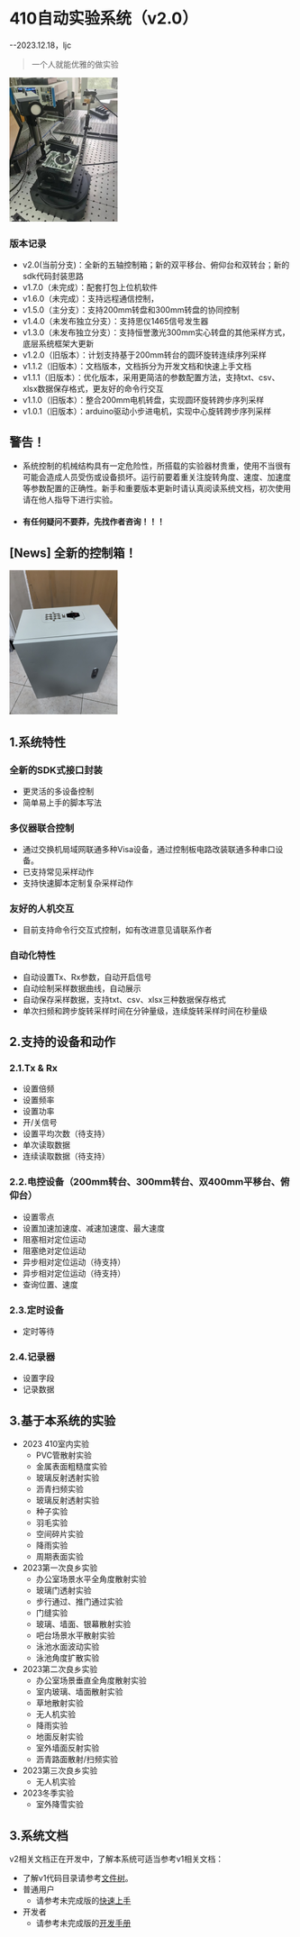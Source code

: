 # 410自动实验系统（v2.0）

--2023.12.18，ljc

> 一个人就能优雅的做实验

<img src="utils/doc/img/readme.jpg" alt="readme" style="zoom:25%;" />

### 版本记录

* v2.0(当前分支)：全新的五轴控制箱；新的双平移台、俯仰台和双转台；新的sdk代码封装思路
* v1.7.0（未完成）：配套打包上位机软件
* v1.6.0（未完成）：支持远程通信控制，
* v1.5.0（主分支）：支持200mm转盘和300mm转盘的协同控制
* v1.4.0（未发布独立分支）：支持思仪1465信号发生器
* v1.3.0（未发布独立分支）：支持恒誉激光300mm实心转盘的其他采样方式，底层系统框架大更新
* v1.2.0（旧版本）：计划支持基于200mm转台的圆环旋转连续序列采样
* v1.1.2（旧版本）：文档版本，文档拆分为开发文档和快速上手文档
* v1.1.1（旧版本）：优化版本，采用更简洁的参数配置方法，支持txt、csv、xlsx数据保存格式，更友好的命令行交互
* v1.1.0（旧版本）：整合200mm电机转盘，实现圆环旋转跨步序列采样
* v1.0.1（旧版本）：arduino驱动小步进电机，实现中心旋转跨步序列采样

## 警告！

* 系统控制的机械结构具有一定危险性，所搭载的实验器材贵重，使用不当很有可能会造成人员受伤或设备损坏。运行前要着重关注旋转角度、速度、加速度等参数配置的正确性。新手和重要版本更新时请认真阅读系统文档，初次使用请在他人指导下进行实验。
* #### 有任何疑问不要莽，先找作者咨询！！！

## [News] 全新的控制箱！
<img src="utils/doc/img/newControlBox.jpg" alt="readme" style="zoom:25%;" />

## 1.系统特性

### 全新的SDK式接口封装

* 更灵活的多设备控制
* 简单易上手的脚本写法

### 多仪器联合控制

* 通过交换机局域网联通多种Visa设备，通过控制板电路改装联通多种串口设备。
* 已支持常见采样动作
* 支持快速脚本定制复杂采样动作

### 友好的人机交互

* 目前支持命令行交互式控制，如有改进意见请联系作者

### 自动化特性

* 自动设置Tx、Rx参数，自动开启信号
* 自动绘制采样数据曲线，自动展示
* 自动保存采样数据，支持txt、csv、xlsx三种数据保存格式
* 单次扫频和跨步旋转采样时间在分钟量级，连续旋转采样时间在秒量级

## 2.支持的设备和动作

### 2.1.Tx & Rx

* 设置倍频
* 设置频率
* 设置功率
* 开/关信号
* 设置平均次数（待支持）
* 单次读取数据
* 连续读取数据（待支持）

### 2.2.电控设备（200mm转台、300mm转台、双400mm平移台、俯仰台）

* 设置零点
* 设置加速加速度、减速加速度、最大速度
* 阻塞相对定位运动
* 阻塞绝对定位运动
* 异步相对定位运动（待支持）
* 异步相对定位运动（待支持）
* 查询位置、速度

### 2.3.定时设备

* 定时等待

### 2.4.记录器

* 设置字段
* 记录数据

## 3.基于本系统的实验

* 2023 410室内实验
  * PVC管散射实验
  * 金属表面粗糙度实验
  * 玻璃反射透射实验
  * 沥青扫频实验
  * 玻璃反射透射实验
  * 种子实验
  * 羽毛实验
  * 空间碎片实验
  * 降雨实验
  * 周期表面实验
* 2023第一次良乡实验
  * 办公室场景水平全角度散射实验 
  * 玻璃门透射实验
  * 步行通过、推门通过实验
  * 门缝实验
  * 玻璃、墙面、银幕散射实验
  * 吧台场景水平散射实验 
  * 泳池水面波动实验
  * 泳池角度扩散实验
* 2023第二次良乡实验
  * 办公室场景垂直全角度散射实验
  * 室内玻璃、墙面散射实验
  * 草地散射实验
  * 无人机实验
  * 降雨实验
  * 地面反射实验
  * 室外墙面反射实验
  * 沥青路面散射/扫频实验
* 2023第三次良乡实验
  * 无人机实验
* 2023冬季实验
  * 室外降雪实验


## 3.系统文档

v2相关文档正在开发中，了解本系统可适当参考v1相关文档：

* 了解v1代码目录请参考[文件树](utils/doc/Development.md#31%E6%96%87%E4%BB%B6%E6%A0%91)。
* 普通用户 
  * 请参考未完成版的[快速上手](utils/doc/QuickStart.md)
* 开发者 
  * 请参考未完成版的[开发手册](utils/doc/Development.md)



